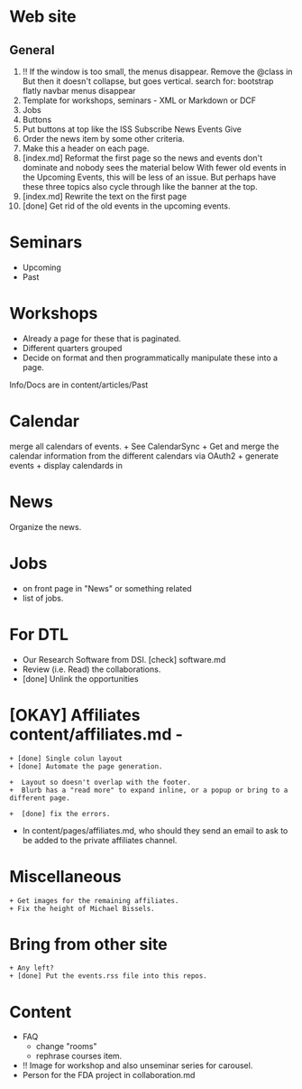 # Web site

## General

1. !! If the window is too small, the menus disappear.
     Remove the @class in <div class="nav-collapse collapse">
	 But then it doesn't collapse, but goes vertical.
	    search for: bootstrap flatly navbar menus disappear
1. Template for workshops, seminars  - XML or Markdown or DCF
1. Jobs
1. Buttons
1. Put buttons at top like the ISS
      Subscribe  News  Events  Give
1. Order the news item by some other criteria.
1. Make this a header on each page.
1. [index.md] Reformat the first page so the news and events don't dominate and nobody sees the
   material below
     With fewer old events in the Upcoming Events, this will be less of an issue.
	 But perhaps have these three topics also cycle through like the banner at the top.
1. [index.md] Rewrite the text on the first page
1. [done] Get rid of the old events in the upcoming events.


# Seminars
   + Upcoming
   + Past
   
# Workshops
  + Already a page for these that is paginated.
  + Different quarters grouped
  + Decide on format and then programmatically manipulate these into a page.
  
  Info/Docs are in  content/articles/Past

# Calendar
  merge all calendars of events.
     + See CalendarSync
     + Get and merge the calendar information from the different  calendars via OAuth2
	 + generate events
	 + display calendards in 



# News
 Organize the news.

# Jobs
   + on front page in "News" or something related
   + list of jobs.



# For DTL
   + Our Research Software from DSI.
      [check] software.md
   + Review (i.e. Read) the collaborations.
   + [done] Unlink the opportunities   



# [OKAY] Affiliates  content/affiliates.md -
    + [done] Single colun layout
    + [done] Automate the page generation.
  
    +  Layout so doesn't overlap with the footer.
    +  Blurb has a "read more" to expand inline, or a popup or bring to a different page.

    +  [done] fix the errors.


+ In content/pages/affiliates.md, who should they send an email to ask to be added to the private
  affiliates channel.


# Miscellaneous
    + Get images for the remaining affiliates.
    + Fix the height of Michael Bissels.

# Bring from other site
    + Any left?
    + [done] Put the events.rss file into this repos.


# Content
+ FAQ  
    + change "rooms"
    + rephrase courses item.
+  !! Image for workshop and also unseminar series for carousel.	
+  Person for the FDA project in collaboration.md
